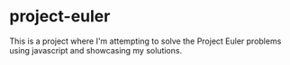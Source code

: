 # project-euler
This is a project where I'm attempting to solve the Project Euler problems using javascript and showcasing my solutions.

